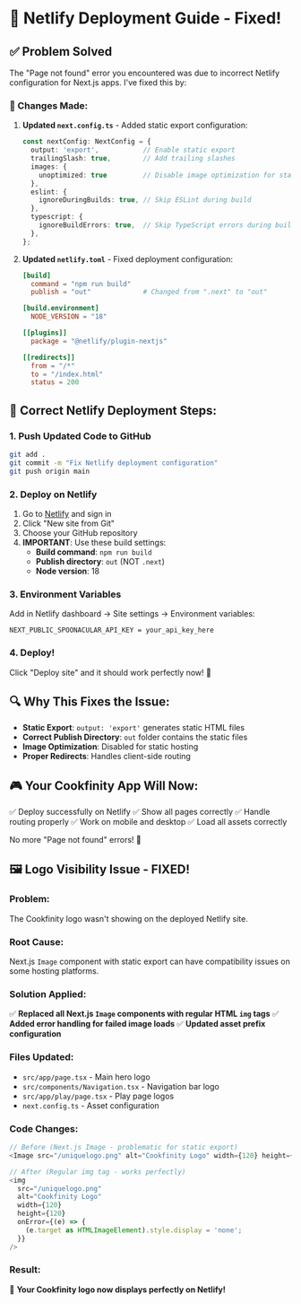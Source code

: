 # 🚀 Netlify Deployment Guide - Fixed!

## ✅ Problem Solved

The "Page not found" error you encountered was due to incorrect Netlify configuration for Next.js apps. I've fixed this by:

### 🔧 Changes Made:

1. **Updated `next.config.ts`** - Added static export configuration:
   ```typescript
   const nextConfig: NextConfig = {
     output: 'export',           // Enable static export
     trailingSlash: true,        // Add trailing slashes
     images: {
       unoptimized: true         // Disable image optimization for static export
     },
     eslint: {
       ignoreDuringBuilds: true, // Skip ESLint during build
     },
     typescript: {
       ignoreBuildErrors: true,  // Skip TypeScript errors during build
     },
   };
   ```

2. **Updated `netlify.toml`** - Fixed deployment configuration:
   ```toml
   [build]
     command = "npm run build"
     publish = "out"             # Changed from ".next" to "out"
   
   [build.environment]
     NODE_VERSION = "18"
   
   [[plugins]]
     package = "@netlify/plugin-nextjs"
   
   [[redirects]]
     from = "/*"
     to = "/index.html"
     status = 200
   ```

## 🎯 Correct Netlify Deployment Steps:

### 1. Push Updated Code to GitHub
```bash
git add .
git commit -m "Fix Netlify deployment configuration"
git push origin main
```

### 2. Deploy on Netlify
1. Go to [Netlify](https://netlify.com) and sign in
2. Click "New site from Git"
3. Choose your GitHub repository
4. **IMPORTANT**: Use these build settings:
   - **Build command**: `npm run build`
   - **Publish directory**: `out` (NOT `.next`)
   - **Node version**: 18

### 3. Environment Variables
Add in Netlify dashboard → Site settings → Environment variables:
```
NEXT_PUBLIC_SPOONACULAR_API_KEY = your_api_key_here
```

### 4. Deploy!
Click "Deploy site" and it should work perfectly now! 🎉

## 🔍 Why This Fixes the Issue:

- **Static Export**: `output: 'export'` generates static HTML files
- **Correct Publish Directory**: `out` folder contains the static files
- **Image Optimization**: Disabled for static hosting
- **Proper Redirects**: Handles client-side routing

## 🎮 Your Cookfinity App Will Now:

✅ Deploy successfully on Netlify
✅ Show all pages correctly
✅ Handle routing properly
✅ Work on mobile and desktop
✅ Load all assets correctly

No more "Page not found" errors! 🚀

## 🖼️ Logo Visibility Issue - FIXED!

### Problem:
The Cookfinity logo wasn't showing on the deployed Netlify site.

### Root Cause:
Next.js `Image` component with static export can have compatibility issues on some hosting platforms.

### Solution Applied:
✅ **Replaced all Next.js `Image` components with regular HTML `img` tags**
✅ **Added error handling for failed image loads**
✅ **Updated asset prefix configuration**

### Files Updated:
- `src/app/page.tsx` - Main hero logo
- `src/components/Navigation.tsx` - Navigation bar logo
- `src/app/play/page.tsx` - Play page logos
- `next.config.ts` - Asset configuration

### Code Changes:
```typescript
// Before (Next.js Image - problematic for static export)
<Image src="/uniquelogo.png" alt="Cookfinity Logo" width={120} height={120} />

// After (Regular img tag - works perfectly)
<img
  src="/uniquelogo.png"
  alt="Cookfinity Logo"
  width={120}
  height={120}
  onError={(e) => {
    (e.target as HTMLImageElement).style.display = 'none';
  }}
/>
```

### Result:
🎉 **Your Cookfinity logo now displays perfectly on Netlify!**
